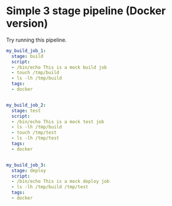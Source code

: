 # Simple 3 stage pipeline (Docker version)

Try running this pipeline.

```yaml
my_build_job_1:
  stage: build
  script:
  - /bin/echo This is a mock build job
  - touch /tmp/build
  - ls -lh /tmp/build
  tags:
  - docker


my_build_job_2:
  stage: test
  script:
  - /bin/echo This is a mock test job
  - ls -lh /tmp/build
  - touch /tmp/test
  - ls -lh /tmp/test
  tags:
  - docker


my_build_job_3:
  stage: deploy
  script:
  - /bin/echo This is a mock deploy job
  - ls -lh /tmp/build /tmp/test
  tags:
  - docker
```

